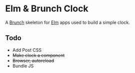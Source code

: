# Elm & Brunch Clock

A [Brunch](http://brunch.io) skeleton for [Elm](http://elm-lang.org) apps used to build a simple clock.

## Todo

* Add Post CSS
* ~~Make clock a component~~
* ~~Browser, autoreload~~
* Bundle JS
